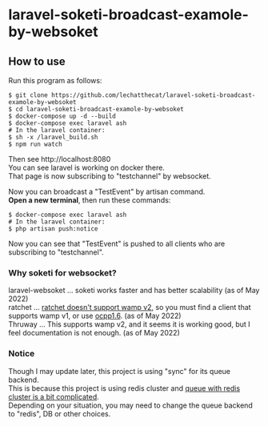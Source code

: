 # laravel-soketi-broadcast-examole-by-websoket
## How to use
Run this program as follows:
```
$ git clone https://github.com/lechatthecat/laravel-soketi-broadcast-examole-by-websoket
$ cd laravel-soketi-broadcast-examole-by-websoket
$ docker-compose up -d --build
$ docker-compose exec laravel ash
# In the laravel container:
$ sh -x /laravel_build.sh
$ npm run watch
```
Then see http://localhost:8080  
You can see laravel is working on docker there.  
That page is now subscribing to "testchannel" by websocket.  
  
Now you can broadcast a "TestEvent" by artisan command.  
**Open a new terminal**, then run these commands:
```
$ docker-compose exec laravel ash
# In the laravel container:
$ php artisan push:notice
```
Now you can see that "TestEvent" is pushed to all clients who are subscribing to "testchannel".

### Why soketi for websocket?
laravel-websoket ... soketi works faster and has better scalability (as of May 2022)  
ratchet ... [ratchet doesn't support wamp v2](https://github.com/ratchetphp/Ratchet/issues/168#issuecomment-55339203), so you must find a client that supports wamp v1, or use [ocpp1.6](https://github.com/ratchetphp/Ratchet/issues/717). (as of May 2022)  
Thruway ... This supports wamp v2, and it seems it is working good, but I feel documentation is not enough. (as of May 2022)  

### Notice
Though I may update later, this project is using "sync" for its queue backend.  
This is because this project is using redis cluster and [queue with redis cluster is a bit complicated](https://stackoverflow.com/questions/41091103/laravel-predis-redis-cluster-moved-no-connection-to-127-0-0-16379).  
Depending on your situation, you may need to change the queue backend to "redis", DB or other choices.

